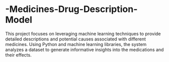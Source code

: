 # -Medicines-Drug-Description-Model
This project focuses on leveraging machine learning techniques to provide detailed descriptions and potential causes associated with different medicines. Using Python and machine learning libraries, the system analyzes a dataset to generate informative insights into the medications and their effects.
